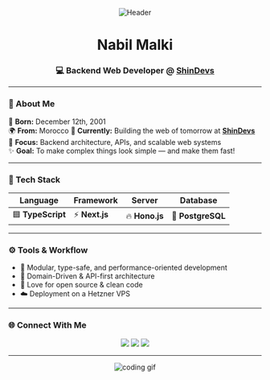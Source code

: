 <p align="center">
  <img src="https://i.pinimg.com/1200x/dc/d2/5e/dcd25e88e3d013bc4f3eb0cbbd4233bc.jpg" alt="Header" >
</p>
<h1 align="center">Nabil Malki</h1>
<h3 align="center">💻 Backend Web Developer @ <a href="https://shindevs.com" target="_blank">ShinDevs</a></h3>

---

### 🚀 About Me

🧠 **Born:** December 12th, 2001  
🌍 **From:** Morocco
🏢 **Currently:** Building the web of tomorrow at **[ShinDevs](https://shindevs.com)**  
🎯 **Focus:** Backend architecture, APIs, and scalable web systems  
✨ **Goal:** To make complex things look simple — and make them fast!  

---

### 🧰 Tech Stack

<div align="center">

| Language | Framework | Server | Database |
|-----------|------------|---------|-----------|
| 🟦 **TypeScript** | ⚡ **Next.js** | 🔥 **Hono.js** | 🐘 **PostgreSQL** |

</div>

---

### ⚙️ Tools & Workflow

- 🧩 Modular, type-safe, and performance-oriented development  
- 🧠 Domain-Driven & API-first architecture  
- 🚀 Love for open source & clean code  
- ☁️ Deployment on a Hetzner VPS

---

### 🌐 Connect With Me

<p align="center">
  <a href="https://github.com/nabil-k72j"><img src="https://img.shields.io/badge/GitHub-181717?style=for-the-badge&logo=github&logoColor=white"/></a>
  <a href="https://x.com/NaabilMalki"><img src="https://img.shields.io/badge/Twitter-1DA1F2?style=for-the-badge&logo=x&logoColor=white"/></a>
  <a href="mailto:nabil@shindevs.com"><img src="https://img.shields.io/badge/Email-D14836?style=for-the-badge&logo=gmail&logoColor=white"/></a>
</p>

---

<p align="center">
  <img src="https://i.pinimg.com/originals/e1/7a/b9/e17ab9681bec36303a67cd0e13a7b170.gif" alt="coding gif">
</p>
